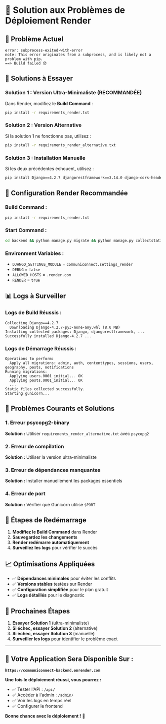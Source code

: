 # 🔧 Solution aux Problèmes de Déploiement Render

## 🚨 Problème Actuel
```
error: subprocess-exited-with-error
note: This error originates from a subprocess, and is likely not a problem with pip.
==> Build failed 😞
```

## 🔧 Solutions à Essayer

### **Solution 1 : Version Ultra-Minimaliste (RECOMMANDÉE)**

Dans Render, modifiez le **Build Command** :
```bash
pip install -r requirements_render.txt
```

### **Solution 2 : Version Alternative**

Si la solution 1 ne fonctionne pas, utilisez :
```bash
pip install -r requirements_render_alternative.txt
```

### **Solution 3 : Installation Manuelle**

Si les deux précédentes échouent, utilisez :
```bash
pip install Django==4.2.7 djangorestframework==3.14.0 django-cors-headers==4.3.1 psycopg2-binary==2.9.5 dj-database-url==2.1.0 gunicorn==21.2.0 whitenoise==6.6.0 python-decouple==3.8 Pillow==10.0.1 requests==2.31.0
```

## 🎯 Configuration Render Recommandée

### **Build Command :**
```bash
pip install -r requirements_render.txt
```

### **Start Command :**
```bash
cd backend && python manage.py migrate && python manage.py collectstatic --noinput && gunicorn communiconnect.wsgi:application --bind 0.0.0.0:$PORT
```

### **Environment Variables :**
- `DJANGO_SETTINGS_MODULE` = `communiconnect.settings_render`
- `DEBUG` = `false`
- `ALLOWED_HOSTS` = `.render.com`
- `RENDER` = `true`

## 📊 Logs à Surveiller

### **Logs de Build Réussis :**
```
Collecting Django==4.2.7
  Downloading Django-4.2.7-py3-none-any.whl (8.0 MB)
Installing collected packages: Django, djangorestframework, ...
Successfully installed Django-4.2.7 ...
```

### **Logs de Démarrage Réussis :**
```
Operations to perform:
  Apply all migrations: admin, auth, contenttypes, sessions, users, geography, posts, notifications
Running migrations:
  Applying users.0001_initial... OK
  Applying posts.0001_initial... OK
  ...
Static files collected successfully.
Starting gunicorn...
```

## 🚨 Problèmes Courants et Solutions

### **1. Erreur psycopg2-binary**
**Solution :** Utiliser `requirements_render_alternative.txt` avec `psycopg2`

### **2. Erreur de compilation**
**Solution :** Utiliser la version ultra-minimaliste

### **3. Erreur de dépendances manquantes**
**Solution :** Installer manuellement les packages essentiels

### **4. Erreur de port**
**Solution :** Vérifier que Gunicorn utilise `$PORT`

## 🔄 Étapes de Redémarrage

1. **Modifiez le Build Command** dans Render
2. **Sauvegardez les changements**
3. **Render redémarre automatiquement**
4. **Surveillez les logs** pour vérifier le succès

## 📈 Optimisations Appliquées

- ✅ **Dépendances minimales** pour éviter les conflits
- ✅ **Versions stables** testées sur Render
- ✅ **Configuration simplifiée** pour le plan gratuit
- ✅ **Logs détaillés** pour le diagnostic

## 🎯 Prochaines Étapes

1. **Essayer Solution 1** (ultra-minimaliste)
2. **Si échec, essayer Solution 2** (alternative)
3. **Si échec, essayer Solution 3** (manuelle)
4. **Surveiller les logs** pour identifier le problème exact

---

## 🚀 Votre Application Sera Disponible Sur :
**`https://communiconnect-backend.onrender.com`**

**Une fois le déploiement réussi, vous pourrez :**
- ✅ Tester l'API : `/api/`
- ✅ Accéder à l'admin : `/admin/`
- ✅ Voir les logs en temps réel
- ✅ Configurer le frontend

**Bonne chance avec le déploiement !** 🎯 
